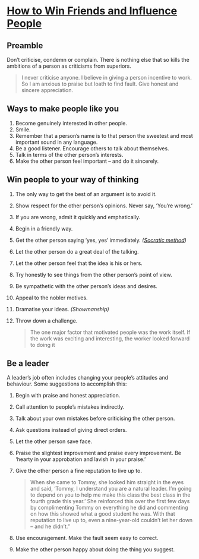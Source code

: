 # [How to Win Friends and Influence People](https://www.goodreads.com/book/show/4865.How_to_Win_Friends_and_Influence_People)

## Preamble

Don’t criticise, condemn or complain. There is nothing else that so kills the ambitions of a person as criticisms from superiors.

> I never criticise anyone. I believe in giving a person incentive to work. So I am anxious to praise but loath to find fault. Give honest and sincere appreciation.

## Ways to make people like you

1. Become genuinely interested in other people.
2. Smile.
3. Remember that a person’s name is to that person the sweetest and most important sound in any language.
4. Be a good listener. Encourage others to talk about themselves.
5. Talk in terms of the other person’s interests.
6. Make the other person feel important – and do it sincerely.

## Win people to your way of thinking

1. The only way to get the best of an argument is to avoid it.
2. Show respect for the other person’s opinions. Never say, ‘You’re wrong.’
3. If you are wrong, admit it quickly and emphatically.
4. Begin in a friendly way.
5. Get the other person saying ‘yes, yes’ immediately. _([Socratic method](http://www.wikihow.com/Argue-Using-the-Socratic-Method))_
6. Let the other person do a great deal of the talking.
7. Let the other person feel that the idea is his or hers.
8. Try honestly to see things from the other person’s point of view.
9. Be sympathetic with the other person’s ideas and desires.
10. Appeal to the nobler motives.
11. Dramatise your ideas. _(Showmanship)_
12. Throw down a challenge.

    > The one major factor that motivated people was the work itself. If the work was exciting and interesting, the worker looked forward to doing it

## Be a leader

A leader’s job often includes changing your people’s attitudes and behaviour. Some suggestions to accomplish this:

1. Begin with praise and honest appreciation.
2. Call attention to people’s mistakes indirectly.
3. Talk about your own mistakes before criticising the other person.
4. Ask questions instead of giving direct orders.
5. Let the other person save face.
6. Praise the slightest improvement and praise every improvement. Be ‘hearty in your approbation and lavish in your praise.’
7. Give the other person a fine reputation to live up to.

    > When she came to Tommy, she looked him straight in the eyes and said, ‘Tommy, I understand you are a natural leader. I’m going to depend on you to help me make this class the best class in the fourth grade this year.’ She reinforced this over the first few days by complimenting Tommy on everything he did and commenting on how this showed what a good student he was. With that reputation to live up to, even a nine-year-old couldn’t let her down – and he didn’t.”

8. Use encouragement. Make the fault seem easy to correct.
9. Make the other person happy about doing the thing you suggest.
